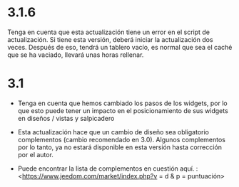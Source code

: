 3.1.6 
=====

Tenga en cuenta que esta actualización tiene un error en el script de actualización.
Si tiene esta versión, deberá iniciar la actualización dos veces.
Después de eso, tendrá un tablero vacío, es normal que sea el
caché que se ha vaciado, llevará unas horas
rellenar.

3.1 
===

-   Tenga en cuenta que hemos cambiado los pasos de los widgets, por lo que esto puede tener
    un impacto en el posicionamiento de sus widgets en diseños / vistas y
    salpicadero

-   Esta actualización hace que un cambio de diseño sea obligatorio
    complementos (cambio recomendado en 3.0). Algunos complementos
    por lo tanto, ya no estará disponible en esta versión hasta
    corrección por el autor.

-   Puede encontrar la lista de complementos en cuestión aquí. :
    <https://www.jeedom.com/market/index.php?v = d &amp; p = puntuación>


